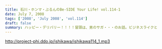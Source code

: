 ```yaml
---
title: 石川・ホンマ・ぶるんのBe-SIDE Your Life! vol.114-1
date: July 7, 2008
tags: ['2008', 'July 2008', 'vol.114']
draft: false
summary: ハッピー・デリバリー！！！！冒頭は、男のサガ・・・のお話。ビジネスライクとはいえ、深夜になると人っていろいろありますよね。ビーサイ深夜の課外授業・・・石川サンは高い授業料を払ったようです。NAMAE
---
```


http://project-phi.ddo.jp/ishikawa/ishikawa114_1.mp3